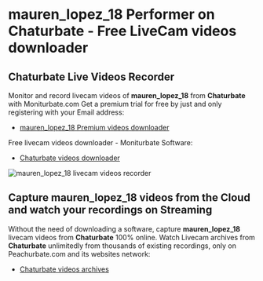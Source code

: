 # mauren_lopez_18 Performer on Chaturbate - Free LiveCam videos downloader

## Chaturbate Live Videos Recorder

Monitor and record livecam videos of **mauren_lopez_18** from **Chaturbate** with Moniturbate.com
Get a premium trial for free by just and only registering with your Email address:
* [mauren_lopez_18 Premium videos downloader](https://moniturbate.com/request-demo-licence-key.html)

Free livecam videos downloader - Moniturbate Software:
* [Chaturbate videos downloader](https://moniturbate.com/moniturbate-download-software.html)

![mauren_lopez_18 livecam videos recorder](https://peachurnet.com/templates/moniturbate-software.png)


## Capture mauren_lopez_18 videos from the Cloud and watch your recordings on Streaming

Without the need of downloading a software, capture **mauren_lopez_18** livecam videos from **Chaturbate** 100% online.
Watch Livecam archives from **Chaturbate** unlimitedly from thousands of existing recordings, only on Peachurbate.com and its websites network:
* [Chaturbate videos archives](https://peachurnet.com/)